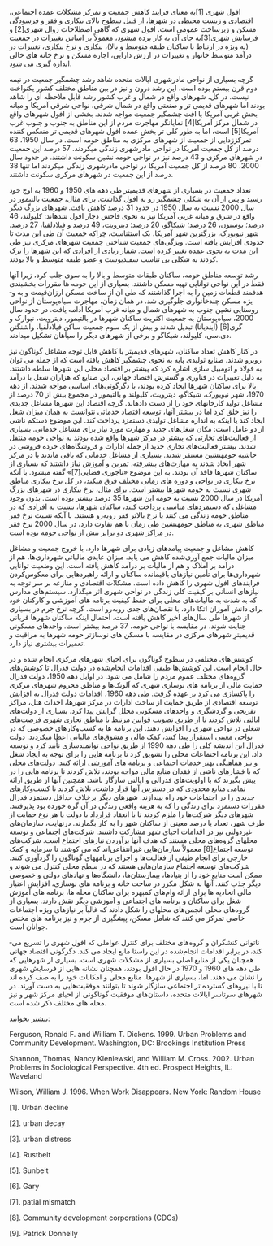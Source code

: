   افول شهری [1]به معنای فرایند کاهش جمعیت و تمرکز مشکلات عمده اجتماعی، اقتصادی و زیست­ محیطی در شهرها، از قبیل سطوح بالای بیکاری و فقر و فرسودگی مسکن و زیرساخت عمومی است. افول شهری که گاهی اصطلاحات زوال شهری[2] و فرسایش شهری[3]به جای آن به کار برده می­شود، معمولاً بر اساس تغییرات در جمعیت (به ­ویژه در ارتباط با ساکنان طبقه متوسط و بالا)، بیکاری و نرخ بیکاری، تغییرات در درآمد متوسط خانوار و تغییرات در ارزش دارایی، اجاره مسکن و نرخ خانه­ های خالی اندازه­­ گیری می ­شود.

 گرچه بسیاری از نواحی مادرشهری ایالات متحده شاهد رشد چشمگیر جمعیت در نیمه دوم قرن بیستم بوده است، این رشد درون و نیز در بین مناطق مختلف کشور یکنواخت نیست. در کل، شهرهای واقع در شمال و غرب کشور رشد قابل ملاحظه ­ای را شاهد بودند اما شهرهای قدیمی­ تر و صنعتی واقع در شمال شرقی، نواحی شرقی آمریکا و میانه بخش غربی آمریکا با افت چشمگیر جمعیت مواجه شدند. بخشی از افول شهرهای واقع در شمال مرکز آمریکا[4] نمایانگر مهاجرت مردم از این مناطق به جنوب و جنوب غرب آمریکا[5] است، اما به طور کلی­ تر بخش عمده افول شهرهای قدیمی­ تر منعکس­ کننده تمرکززدایی از جمعیت از شهرهای مرکزی به مناطق حومه است. در سال 1950، 63 درصد از کل جمعیت آمریکا در نواحی مادرشهری زندگی می­کردند. 57 درصد این جمعیت در شهرهای مرکزی و 43 درصد نیز در نواحی حومه­ نشین سکونت داشتند. در حدود سال 2000، 80 درصد از کل جمعیت آمریکا در نواحی مادرشهری زندگی می­کردند اما تنها 38 درصد از این جمعیت در شهرهای مرکزی سکونت داشتند.

 تعداد جمعیت در بسیاری از شهرهای قدیمی­تر طی دهه ­های 1950 و 1960 به اوج خود رسید و پس از آن به شکلی چشمگیر رو به افول گذاشت. برای مثال، جمعیت بالتیمور در سال 2000 نسبت به سال 1950 در حدود 31 درصد کاهش یافت. شهرهای بزرگ دیگر واقع در شرق و میانه غربی آمریکا نیز به نحوی فاحش دچار افول شده­اند: کلیولند، 46 درصد؛ بوستون، 26 درصد؛ شیکاگو، 20 درصد؛ دیترویت، 49 درصد و فیلادلفیا، 27 درصد. شهر نیویورک، بزرگترین شهر آمریکا، یک استثناست، چراکه جمعیت آن طی این مدت تا حدودی افزایش یافته است. ویژگی‌های جمعیت­ شناختی جمعیت شهرهای مرکزی نیز طی این مدت به نحوی عمده تغییر کرده است. شمار زیادی از افرادی که این شهرها را ترک کردند به شکلی بی­ تناسب سفیدپوست و عضو طبقه متوسط و بالا بودند. 

رشد توسعه مناطق حومه، ساکنان طبقات متوسط و بالا را به سوی جلب کرد، زیرا آنها فقط در این نواحی توانایی تهیه مسکن داشتند. بسیاری از این حومه­ ها مقررات بخش­بندی هدفمند قطعات زمین را به اجرا گذاشتند که طی آن از ساخت مسکن ارزان‌قیمت و به و­یژه مسکن چندخانواری جلوگیری شد. در همان زمان، مهاجرت سیاه‌پوستان از نواحی روستایی­ نشین جنوب به شهرهای شمال و میانه غرب آمریکا ادامه یافت. در حدود سال 2000، سیاه‌پوستان به جمعیت اکثریت ساکنان شهرها در بالتیمور، دیترویت، نیوارک و گری[6] (ایندیانا) تبدیل شدند و بیش از یک سوم جمعیت ساکن فیلادلفیا، واشنگتن دی.سی، کلیولند، شیکاگو و برخی از شهرهای دیگر را سیاهان تشکیل می­دادند.

 در کنار کاهش تعداد ساکنان، شهرهای قدیمی­تر با کاهش قابل توجه مشاغل گوناگون نیز روبرو شدند. صنایع تولیدی پایه به نحوی چشمگیر کاهش یافته است که از جمله می­ توان به فولاد و اتومبیل­ سازی اشاره کرد که پیشتر بر اقتصاد محلی این شهرها سلطه داشتند. به دلیل تغییرات در فناوری و گسترش اقتصاد جهانی، این صنایع که هزاران شغل با درآمد بالا برای ساکنان شهرها ایجاد کرده بودند، با دگرگونی‌های اساسی مواجه شدند. از دهه 1970، شهر نیویورک، شیکاگو، دیترویت، کلیولند و بالتیمور در مجموع بیش از 70 درصد از مشاغل تولید کارخانه­ای خود را از دست داده­اند. گرچه اقتصاد این شهرها مشاغل جدیدی را نیز خلق کرد اما در بیشتر آنها، توسعه اقتصاد خدماتی نتوانست به همان میزان شغل ایجاد کند یا اینکه به اندازه مشاغل تولیدی دستمزد پرداخت کند. این موضوع دست­کم ناشی از دو عامل است: مکان شغل‌های جدید و مهارت مورد نیاز برای مشاغل خدماتی. بسیاری از فعالیت‌های تجارتی که پیشتر در مرکز شهرها واقع شده بودند به نواحی حومه منتقل شدند. بیشتر فعالیت‌های تجاری جدید از جمله ادارات و فروشگاه‌های خرده­ فروشی در حاشیه حومه­نشین مستقر شدند. بسیاری از مشاغل خدماتی که باقی ماندند یا در مرکز شهر ایجاد شدند به مهارت‌های پیشرفته، تمرین و آموزش نیاز داشتند که بسیاری از ساکنان شهرها فاقد آن بودند. به این موضوع «ناجوری فضایی[7]» گفته می­شود. با آنکه نرخ بیکاری در نواحی و دوره ‌های زمانی مختلف فرق می­کند، در کل نرخ بیکاری مناطق شهری نسبت به حومه شهرها بیشتر است. برای مثال، نرخ بیکاری در شهرهای بزرگ آمریکا در سال 2000 نسبت به حومه این شهرها 35 درصد بیشتر بوده است. بدون وجود مشاغلی که دستمزدهای مناسبی پرداخت کنند، ساکنان شهرها، نسبت به افرادی که در مناطق حومه زندگی می­ کنند با نرخ بالاتر فقر روبه‌رو هستند. با آنکه نسبت نرخ فقر مناطق شهری به مناطق حومه­نشین طی زمان با هم تفاوت دارد، در سال 2000 نرخ فقر در مراکز شهری دو برابر بیش از نواحی حومه بوده است.

 کاهش مشاغل و جمعیت پیامدهای زیادی برای شهرها دارد. با خروج جمعیت و مشاغل میزان مالیات جمع­ آوری‌شده کاهش می­ یابد. میزان عایدی مالیاتی شهرداری‌ها، هم از درآمد بر املاک و هم از مالیات بر درآمد کاهش یافته است. این وضعیت توانایی شهرداری‌ها برای تأمین نیازهای باقیمانده ساکنان و ارائه راهبردهایی برای معکوس‌کردن فرایندهای افول شهری را کاهش داده است. مشکلات اقتصادی و منازعه بر سر توجه به نیازهای انسانی بر کیفیت کلی زندگی در نواحی شهری اثر می­گذارد. سیستم‌های مدارس که به شدت به مالیات‌های محلی برای حفظ کیفیت برنامه ­های آموزشی و کارکنان خود برای دانش­ آموزان اتکا دارد، با نقصان‌های جدی روبه‌رو است. گرچه نرخ جرم در بسیاری از شهرها طی سال‌های اخیر کاهش یافته است، احتمال اینکه ساکنان شهرها قربانی جنایت شوند، در مقایسه با نواحی حومه، 37 درصد بیشتر است. واحدهای مسکونی قدیمی­ترِ شهرهای مرکزی در مقایسه با مسکن­ های نوسازتر حومه شهرها به مراقبت و تعمیرات بیشتری نیاز دارد. 

کوشش‌های مختلفی در سطوح گوناگون برای احیای شهرهای مرکزی انجام شده و در حال انجام است. این کوشش‌ها طیفی اقدامات انجام‌شده در دولت فدرال تا کوشش‌های گروه‌های مختلف عموم مردم را شامل می­ شود. در اوایل دهه 1950، دولت فدرال حمایت مالی از برنامه ­های نوسازی شهری که آلونک‌ها و مناطق محروم شهرهای مرکزی را پاکسازی می­ کرد بر عهده گرفت. طی دهه 1960، اقدامات دولت فدرال به افزایش توسعه اقتصادی از طریق حمایت از ساخت ادارات در مرکز شهرها، احداث هتل، مراکز تفریحی و گردشگری و واحدهای مسکونی مجلل گرایش پیدا کرد. بسیاری از دولت‌های ایالتی تلاش کردند تا از طریق تصویب قوانین مرتبط با مناطق تجاری شهری فرصت‌های شغلی در نواحی شهری را افزایش دهند. این برنامه ­ها به کسب‌وکارهای خصوصی که در نواحی معینی استقرار پیدا کنند، کمک مالی و مشوق‌های مالیاتی اعطا می­کردند. دولت فدرال این اندیشه کلی را طی دهه 1990 از طریق نواحی توانمندسازی تأیید کرد و توسعه داد. این برنامه اجتماعات محلی را تشویق کرد تا برنامه ­هایی را برای توجه به ایجاد شغل و نیز هماهنگی بهتر خدمات اجتماعی و برنامه­ های آموزشی ارائه کنند. دولت‌های محلی که با فشارهای ناشی از فقدان منابع مالی مواجه بودند، تلاش کردند تا برنامه­ هایی را در پیش بگیرند که با اولویت‌های فدرالی و ایالتی سازگار باشد. همچنین آنها از طریق ارائه تمامی منابع محدودی که در دسترس آنها قرار داشت، تلاش کردند تا کسب‌وکارهای جدیدی را در اجتماعات خود راه بیندازند. شهرهای دیگر برخلاف حداقل دستمزد فدرال مقررات دستمزد برای زندگی را که به هزینه واقعی زندگی در آن گره خورده بود پذیرفتند. شهرهای دیگر شرکت‌ها را ملزم کردند تا با انعقاد قرارداد با دولت یا هر نوع حمایت از طرف شهر، تعداد یا درصد معینی از ساکنان شهر را به کار بگمارند. درنهایت، سازمان‌های غیردولتی نیز در اقدامات احیای شهر مشارکت داشتند. شرکت‌های اجتماعی و توسعه محله­ای گروه‌های محلی هستند که هدف آنها برآوردن نیازهای اجتماع است. شرکت‌های توسعه اجتماع[8] معمولاً سازمان‌هایی غیرانتفاعی‌اند که می ­کوشند تا سرمایه و کمک خارجی برای انجام طیفی از فعالیت‌ها و اجرای برنامه­های گوناگون را گردآوری کنند. شرکت‌های توسعه اجتماع سازمان‌هایی هستند که در سطح محلی کنترل می­ شوند و ممکن است منابع خود را از بنیادها، بیمارستان‌ها، دانشگاه‌ها و نهادهای دولتی و خصوصی دیگر جذب کنند. آنها به شکل مکرر در ساخت خانه و برنامه­ های نوسازی، افزایش اعتبار مالی اتحادیه ­ها برای ارائه وام‌های کم­بهره برای ساکنان محله­ ها، برنامه ­های آموزش شغل برای ساکنان و برنامه­ های اجتماعی و آموزشی دیگر نقش دارند. بسیاری از گروه‌های محلی انجمن‌های محله­ای را شکل دادند که غالباً بر نیازهای ویژه اجتماعات خاصی تمرکز می­ کنند که شامل مسکن، پیشگیری از جرم و نیز برنامه­ های مختص جوانان است.

 ناتوانی کنشگران و گروه‌های مختلف برای کنترل عواملی که افول شهری را تسریع می­ کند، در برابر اقدامات انجام‌شده در این راستا مانع ایجاد می­ کند. دگرگونی اقتصاد جهانی همچنان یکی از منابع اصلی بسیاری از مشکلات شهری است. بسیاری از شهرهایی که طی دهه ­های 1960 و 1970 در حال افول بودند، همچنان نشانه­ هایی از فرسایش شهری را نشان می­ دهند. اما، بسیاری از شهرها، منابع محلی و امکانات خود را به صف کرده ­اند تا با نیروهای گسترده ­تر اجتماعی سازگار شوند تا بتوانند موفقیت‌هایی به دست آورند. در شهرهای سرتاسر ایالات متحده، داستان‌های موفقیت گوناگونی از احیای مرکز شهر و نیز محله ­های مختلف ذکر شده است. 

 بیشتر بخوانید:

Ferguson, Ronald F. and William T. Dickens. 1999. Urban Problems and Community Development. Washington, DC: Brookings Institution Press

Shannon, Thomas, Nancy Kleniewski, and William M. Cross. 2002. Urban Problems in Sociological Perspective. 4th ed. Prospect Heights, IL: Waveland

Wilson, William J. 1996. When Work Disappears. New York: Random House

[1]. Urban decline

 [2]. urban decay

 [3]. urban distress

 [4]. Rustbelt

 [5]. Sunbelt

[6]. Gary

[7]. patial mismatch

 [8]. Community development corporations (CDCs)

[9]. Patrick Donnelly

 

 

 

 